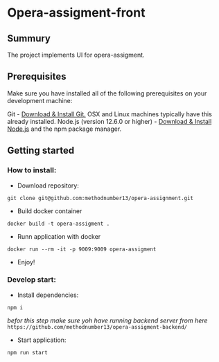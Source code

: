 # Opera-assigment-front


## Summury
The project implements UI for opera-assigment.

## Prerequisites
Make sure you have installed all of the following prerequisites on your development machine:

Git - [Download & Install Git.](https://git-scm.com/downloads) OSX and Linux machines typically have this already installed.
Node.js (version 12.6.0 or higher) - [Download & Install Node.js](https://nodejs.org/en/download/) and the npm package manager.

## Getting started

### How to install:

* Download repository:
  
`git clone git@github.com:methodnumber13/opera-assignment.git`

* Build docker container

`docker build -t opera-assigment .`

* Runn application with docker

`docker run --rm -it -p 9009:9009 opera-assigment`

* Enjoy!

### Develop start:

* Install dependencies:
  
`npm i`

_befor this step make sure yoh have running backend server from here_ 
`https://github.com/methodnumber13/opera-assigment-backend/`

* Start application:

`npm run start`
